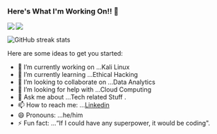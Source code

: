 ### Here's What I'm Working On!! 👋


<img src='https://github-readme-stats.vercel.app/api?username=Shekhar9521&show_icons=true&theme=tokyonight&count_private=true&line_height=40'  align="left" />
<img src='https://github-readme-stats.vercel.app/api/top-langs/?username=Shekhar9521&theme=tokyonight&hide_langs_below=4' align="middle" />


![GitHub streak stats](https://github-readme-streak-stats.herokuapp.com/?user=Shekhar9521)



Here are some ideas to get you started:

- 🔭 I’m currently working on ...Kali Linux
- 🌱 I’m currently learning ...Ethical Hacking
- 👯 I’m looking to collaborate on ...Data Analytics
- 🤔 I’m looking for help with ...Cloud Computing
- 💬 Ask me about ...Tech related Stuff .
- 📫 How to reach me: ...[Linkedin](https://www.linkedin.com/in/chandra-shekhar-shukla-964389191/)
- 😄 Pronouns: ...he/him
- ⚡ Fun fact: ...“If I could have any superpower, it would be coding".


